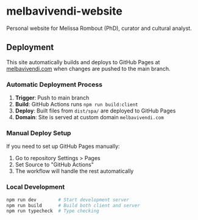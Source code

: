 # melbavivendi-website

Personal website for Melissa Rombout (PhD), curator and cultural analyst.

## Deployment

This site automatically builds and deploys to GitHub Pages at [melbavivendi.com](https://melbavivendi.com) when changes are pushed to the main branch.

### Automatic Deployment Process

1. **Trigger**: Push to main branch
2. **Build**: GitHub Actions runs `npm run build:client` 
3. **Deploy**: Built files from `dist/spa/` are deployed to GitHub Pages
4. **Domain**: Site is served at custom domain `melbavivendi.com`

### Manual Deploy Setup

If you need to set up GitHub Pages manually:

1. Go to repository Settings > Pages
2. Set Source to "GitHub Actions"
3. The workflow will handle the rest automatically

### Local Development

```bash
npm run dev        # Start development server
npm run build      # Build both client and server
npm run typecheck  # Type checking
```
